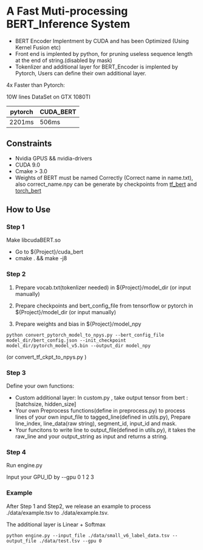 # A Fast Muti-processing BERT_Inference System

- BERT Encoder Implentment by CUDA and has been Optimized (Using Kernel Fusion etc)
- Front end is implented by python, for pruning useless sequence length at the end of string.(disabled by mask)
- Tokenlizer and additional layer for BERT_Encoder is implented by Pytorch, Users can define their own additional layer.

4x Faster than Pytorch:

10W lines DataSet on GTX 1080TI

pytorch | CUDA_BERT
---- | ----
2201ms | 506ms

## Constraints
- Nvidia GPUS && nvidia-drivers
- CUDA 9.0
- Cmake > 3.0
- Weights of BERT must be named Correctly (Correct name in name.txt), also correct_name.npy can be generate by checkpoints from [tf_bert](https://github.com/google-research/bert) and [torch_bert](https://github.com/huggingface/pytorch-pretrained-BERT)
## How to Use


### Step 1 
Make libcudaBERT.so
- Go to ${Project}/cuda_bert
- cmake . && make -j8 

### Step 2

1. Prepare vocab.txt(tokenlizer needed) in ${Project}/model_dir (or input manually)

2. Prepare checkpoints and bert_config_file from tensorflow or pytorch in ${Project}/model_dir  (or input manually)

3. Prepare weights and bias in ${Project}/model_npy
```shell
python convert_pytorch_model_to_npys.py --bert_config_file model_dir/bert_config.json --init_checkpoint model_dir/pytorch_model_v5.bin --output_dir model_npy
```
(or convert_tf_ckpt_to_npys.py )

### Step 3
Define your own functions:

- Custom additional layer: In custom.py , take output tensor from bert : [batchsize, hidden_size]
- Your own Preprocess functions(define in preprocess.py) to process lines of your own input_file to tagged_line(defined in utils.py), Prepare line_index, line_data(raw string), segment_id, input_id and mask.
- Your funcitons to write line to output_file(defined in utils.py), it takes the raw_line and your output_string as input and returns a string.

### Step 4 
Run engine.py

Input your GPU_ID by --gpu 0 1 2 3

### Example
After Step 1 and Step2, we release an example to process ./data/example.tsv to ./data/example.tsv. 

The additional layer is Linear + Softmax

```shell
python engine.py --input_file ./data/small_v6_label_data.tsv --output_file ./data/test.tsv --gpu 0
```